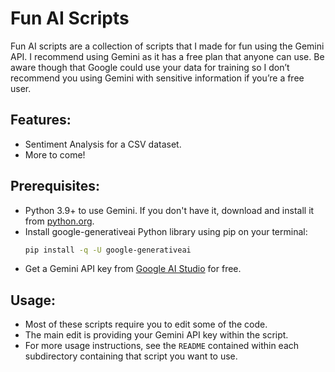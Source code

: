 # Fun AI Scripts

Fun AI scripts are a collection of scripts that I made for fun using the Gemini API. I recommend using Gemini as it has a free plan that anyone can use. Be aware though that Google could use your data for training so I don’t recommend you using Gemini with sensitive information if you’re a free user. 

## Features:

- Sentiment Analysis for a CSV dataset.  
- More to come\!

## Prerequisites:

- Python 3.9+ to use Gemini. If you don't have it, download and install it from [python.org](https://www.python.org/).   
- Install google-generativeai Python library using pip on your terminal:
  ```bash
  pip install -q -U google-generativeai
  ```  
- Get a Gemini API key from [Google AI Studio](https://aistudio.google.com/app/apikey) for free.

## Usage:

- Most of these scripts require you to edit some of the code.
- The main edit is providing your Gemini API key within the script.
- For more usage instructions, see the `README` contained within each subdirectory containing that script you want to use. 

